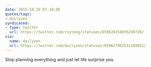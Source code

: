 ```yaml
---
date: 2015-10-29 07:10:05
quotes/tags:
- dailyzen
syndicated:
- type: twitter
  url: https://twitter.com/roytang/statuses/659628254035230720/
via:
  name: dailyzen
  url: https://twitter.com/dailyzen/statuses/659627981531389952/
---
```


Stop planning everything and just let life surprise you.